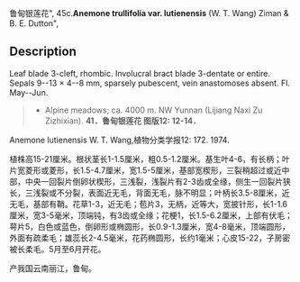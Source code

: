 鲁甸银莲花",
45c.**Anemone trullifolia var. lutienensis** (W. T. Wang) Ziman & B. E. Dutton",

## Description
Leaf blade 3-cleft, rhombic. Involucral bract blade 3-dentate or entire. Sepals 9--13 × 4--8 mm, sparsely pubescent, vein anastomoses absent. Fl. May--Jun.

> * Alpine meadows; ca. 4000 m. NW Yunnan (Lijiang Naxi Zu Zizhixian).
**41．鲁甸银莲花 图版12: 12-14．**

Anemone lutienensis W. T. Wang,植物分类学报12: 172. 1974.

植株高15-21厘米。根状茎长1-1.5厘米，粗0.5-1.2厘米。基生叶4-6，有长柄；叶片宽菱形或菱形，长1.5-4.7厘米，宽1.5-5厘米，基部宽楔形，三裂稍超过或近中部，中央一回裂片倒卵状楔形，三浅裂，浅裂片有2-3齿或全缘，侧生一回裂片狭长，三浅裂或不分裂，表面近无毛，背面无毛，脉不明显；叶柄长3.5-8厘米，近无毛，基部有鞘。花草1-3，近无毛；苞片3，无柄，近等大，宽披针形，长1-1.6厘米，宽3-5毫米，顶端钝，有3齿或全缘；花梗1，长1.5-6.2厘米，上部有伏毛；萼片5，白色或蓝色，倒卵形或椭圆形，长0.9-1.3厘米，宽4-8毫米，顶端圆形，外面有疏柔毛；雄蕊长2-4.5毫米，花药椭圆形，长约1毫米；心皮15-22，子房密被长柔毛。5月至6月开花。

产我国云南丽江，鲁甸。
